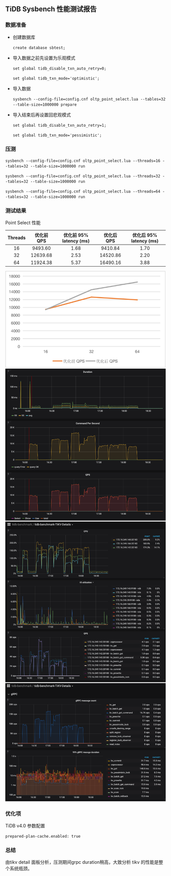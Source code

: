 ## TiDB Sysbench 性能测试报告

### 数据准备

- 创建数据库

    `create database sbtest;`
    
- 导入数据之前先设置为乐观模式

    `set global tidb_disable_txn_auto_retry=0;`
    
    `set global tidb_txn_mode='optimistic';`
    
- 导入数据

    `sysbench --config-file=config.cnf oltp_point_select.lua --tables=32 --table-size=1000000 prepare`
    
- 导入结束后再设置回悲观模式

    `set global tidb_disable_txn_auto_retry=1;`
    
    `set global tidb_txn_mode='pessimistic';`
    
### 压测
`sysbench --config-file=config.cnf oltp_point_select.lua --threads=16 --tables=32 --table-size=1000000 run`

`sysbench --config-file=config.cnf oltp_point_select.lua --threads=32 --tables=32 --table-size=1000000 run`

`sysbench --config-file=config.cnf oltp_point_select.lua --threads=64 --tables=32 --table-size=1000000 run`
### 测试结果

Point Select 性能

| Threads | 优化前 QPS | 优化前 95% latency (ms) | 优化后 QPS | 优化后 95% latency (ms) |
| :------: | :------: | :------: | :------: | :------: |
| 16 | 9493.60 | 1.68 | 9410.84 | 1.70 |
| 32 | 12639.68 | 2.53 | 14520.86 | 2.20 |
| 64 | 11924.38 | 5.37 | 16490.16 | 3.88 |

![](static/img/Lesson%2002%20point_select.png)
![](static/img/Lesson%2002%20point_select_TiDB_summary.png)
![](static/img/Lesson%2002%20point_select%20TiKV-QPS.png)
![](static/img/Lesson%2002%20point_select%20TiKV-gRPC.png)

### 优化项

TiDB v4.0 参数配置

`prepared-plan-cache.enabled: true`



### 总结

由tikv detail 面板分析，压测期间grpc duration稍高，大致分析 tikv 的性能是整个系统瓶颈。